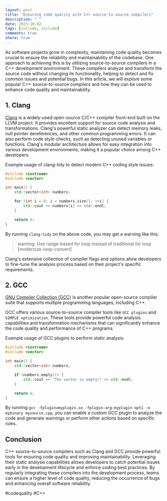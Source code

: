 ```yaml
---
layout: post
title: "Ensuring code quality with C++ source-to-source compilers"
description: " "
date: 2023-10-02
tags: [include, include]
comments: true
share: true
---
```


As software projects grow in complexity, maintaining code quality becomes crucial to ensure the reliability and maintainability of the codebase. One approach to achieving this is by utilizing source-to-source compilers in a C++ development environment. These compilers analyze and transform the source code without changing its functionality, helping to detect and fix common issues and potential bugs. In this article, we will explore some popular C++ source-to-source compilers and how they can be used to enhance code quality and maintainability.

## 1. Clang

[Clang](https://clang.llvm.org/) is a widely-used open-source C/C++ compiler front-end built on the LLVM project. It provides excellent support for source code analysis and transformations. Clang's powerful static analyzer can detect memory leaks, null pointer dereferences, and other common programming errors. It can also perform code style checks, such as detecting unused variables or functions. Clang's modular architecture allows for easy integration into various development environments, making it a popular choice among C++ developers.

Example usage of clang-tidy to detect modern C++ coding style issues:

```cpp
#include <iostream>
#include <vector>

int main() {
    std::vector<int> numbers;

    for (int i = 0; i < numbers.size(); ++i) {
        std::cout << numbers[i] << std::endl;
    }

    return 0;
}
```

By running `clang-tidy` on the above code, you may get a warning like this:

> warning: Use range-based for loop instead of traditional for loop [modernize-loop-convert]

Clang's extensive collection of compiler flags and options allow developers to fine-tune the analysis process based on their project's specific requirements.

## 2. GCC

[GNU Compiler Collection (GCC)](https://gcc.gnu.org/) is another popular open-source compiler suite that supports multiple programming languages, including C++.

GCC offers various source-to-source compiler tools like `GCC plugins` and `GIMPLE optimization`. These tools provide powerful code analysis capabilities and transformation mechanisms that can significantly enhance the code quality and performance of C++ programs.

Example usage of GCC plugins to perform static analysis:

```cpp
#include <iostream>
#include <vector>

int main() {
    std::vector<int> numbers;

    if (numbers.empty()) {
        std::cout << "The vector is empty!" << std::endl;
    }

    return 0;
}
```

By running `gcc -fplugin=myplugin.so -fplugin-arg-myplugin-opt1 -o mybinary mysource.cpp`, you can enable a custom GCC plugin to analyze the code and generate warnings or perform other actions based on specific rules.

## Conclusion

C++ source-to-source compilers such as Clang and GCC provide powerful tools for ensuring code quality and improving maintainability. Leveraging their static analysis capabilities allows developers to catch potential issues early in the development lifecycle and enforce coding best practices. By regularly integrating these compilers into the development process, teams can ensure a higher level of code quality, reducing the occurrence of bugs and enhancing overall software reliability.

#codequality #C++